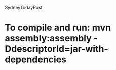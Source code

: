 SydneyTodayPost

To compile and run:
mvn assembly:assembly -DdescriptorId=jar-with-dependencies
===============
